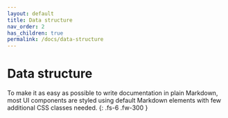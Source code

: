 ```yaml
---
layout: default
title: Data structure
nav_order: 2
has_children: true
permalink: /docs/data-structure
---
```


# Data structure

To make it as easy as possible to write documentation in plain Markdown, most UI components are styled using default Markdown elements with few additional CSS classes needed.
{: .fs-6 .fw-300 }
